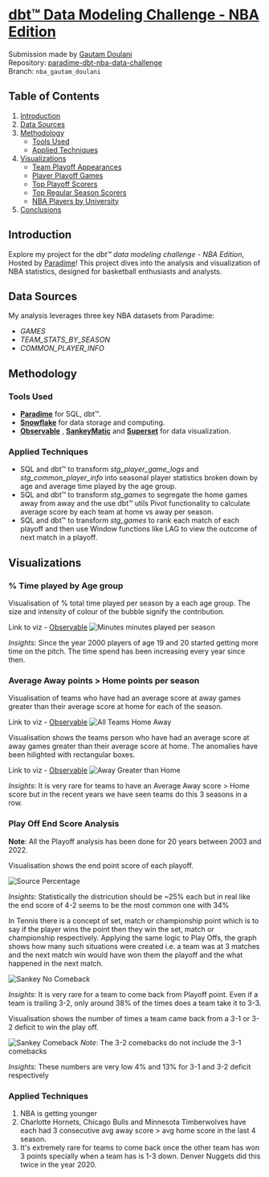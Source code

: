 # [dbt™ Data Modeling Challenge - NBA Edition](https://www.paradime.io/dbt-data-modeling-challenge-nba-edition#)


Submission made by [Gautam Doulani](https://www.linkedin.com/in/gautam-doulani-254647b8/)  
Repository: [paradime-dbt-nba-data-challenge](https://github.com/paradime-io/paradime-dbt-nba-data-challenge/tree/nba_gautam_doulani)  
Branch: `nba_gautam_doulani`

## Table of Contents
1. [Introduction](#introduction)
2. [Data Sources](#data-sources)
3. [Methodology](#methodology)
   - [Tools Used](#tools-used)
   - [Applied Techniques](#applied-techniques)
4. [Visualizations](#visualizations)
   - [Team Playoff Appearances](#team-playoff-appearances)
   - [Player Playoff Games](#player-playoff-games)
   - [Top Playoff Scorers](#top-playoff-scorers)
   - [Top Regular Season Scorers](#top-regular-season-scorers)
   - [NBA Players by University](#nba-players-by-university)
5. [Conclusions](#conclusions)

## Introduction
Explore my project for the _dbt™ data modeling challenge - NBA Edition_, Hosted by [Paradime](https://www.paradime.io/)! This project dives into the analysis and visualization of NBA statistics, designed for basketball enthusiasts and analysts.

## Data Sources
My analysis leverages three key NBA datasets from Paradime:
- *GAMES*
- *TEAM_STATS_BY_SEASON*
- *COMMON_PLAYER_INFO*

## Methodology
### Tools Used
- **[Paradime](https://www.paradime.io/)** for SQL, dbt™.
- **[Snowflake](https://www.snowflake.com/)** for data storage and computing.
- **[Observable](https://observablehq.com/)** , **[SankeyMatic](https://sankeymatic.com/build/)** and **[Superset](https://github.com/apache/superset)** for data visualization.

### Applied Techniques
- SQL and dbt™ to transform _stg_player_game_logs_ and _stg_common_player_info_ into seasonal player statistics broken down by age and average time played by the age group.
- SQL and dbt™ to transform _stg_games_ to segregate the home games away from away and the use dbt™ utils Pivot functionality to calculate average score by each team at home vs away per season.
- SQL and dbt™ to transform _stg_games_ to rank each match of each playoff and then use Window functions like LAG to view the outcome of next match in a playoff.

## Visualizations
### % Time played by Age group

Visualisation of % total time played per season by a each age group. The size and intensity of colour of the bubble signify the contribution.

Link to viz - [Observable](https://observablehq.com/d/0530995b86e91cff)
![Minutes minutes played per season](age_time_played.png)

_Insights_: Since the year 2000 players of age 19 and 20 started getting more time on the pitch. The time spend has been increasing every year since then.

### Average Away points > Home points per season

Visualisation of teams who have had an average score at away games greater than their average score at home for each of the season.

Link to viz - [Observable](https://observablehq.com/d/f65ba037d61292ef)
![All Teams Home Away](all_teams_seasons_home_away.png)

Visualisation shows the teams person who have had an average score at away games greater than their average score at home. The anomalies have been hilighted with rectangular boxes. 

Link to viz - [Observable](https://observablehq.com/d/44e662d518ab9310)
![Away Greater than Home](team_season_away_greater_than_home.png)

_Insights_: It is very rare for teams to have an Average Away score > Home score but in the recent years we have seen teams do this 3 seasons in a row.

### Play Off End Score Analysis

__Note__: All the Playoff analysis has been done for 20 years between 2003 and 2022.

Visualisation shows the end point score of each playoff. 

![Source Percentage](score_percentage.jpg)

_Insights_: Statistically the districution should be ~25% each but in real like the end score of 4-2 seems to be the most common one with 34%

In Tennis there is a concept of set, match or championship point which is to say if the player wins the point then they win the set, match or championship respectively. 
Applying the same logic to Play Offs, the graph shows how many such situations were created i.e. a team was at 3 matches and the next match win would have won them the playoff and the what happened in the next match.

![Sankey No Comeback](sankey_death_matches.png)

_Insights_: It is very rare for a team to come back from Playoff point. Even if a team is trailing 3-2, only around 38% of the times does a team take it to 3-3.

Visualisation shows the number of times a team came back from a 3-1 or 3-2 deficit to win the play off. 

![Sankey Comeback](sankey_all_comebacks.png)
_Note_: The 3-2 comebacks do not include the 3-1 comebacks

_Insights_: These numbers are very low 4% and 13% for 3-1 and 3-2 deficit respectively


### Applied Techniques
1. NBA is getting younger
2. Charlotte Hornets, Chicago Bulls and Minnesota Timberwolves have each had 3 consecutive avg away score > avg home score in the last 4 season.
3. It's extremely rare for teams to come back once the other team has won 3 points specially when a team has is 1-3 down. Denver Nuggets did this twice in the year 2020.